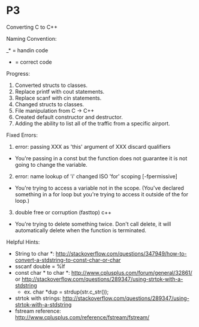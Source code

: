 # P3
Converting C to C++

Naming Convention:

_* = handin code
 * = correct code

Progress: 

1. Converted structs to classes.
2. Replace printf with cout statements.
3. Replace scanf with cin statements.
4. Changed structs to classes.
5. File manipulation from C -> C++
6. Created default constructor and destructor.
7. Adding the ability to list all of the traffic from a specific airport. 

Fixed Errors:

1. error: passing XXX as 'this' argument of XXX discard qualifiers
  - You're passing in a const but the function does not guarantee it is not going to change the variable.

2. error: name lookup of 'i' changed ISO 'for' scoping [-fpermissive]
  - You're trying to access a variable not in the scope. (You've declared something in a for loop but you're trying to access it outside of the for loop.)

3. double free or corruption (fasttop) c++
  - You're trying to delete something twice. Don't call delete, it will automatically delete when the function is terminated.

Helpful Hints:
- String to char *: http://stackoverflow.com/questions/347949/how-to-convert-a-stdstring-to-const-char-or-char
- sscanf double = %lf
- const char * to char *: http://www.cplusplus.com/forum/general/32861/ or http://stackoverflow.com/questions/289347/using-strtok-with-a-stdstring
  - ex. char *dup = strdup(str.c_str());
- strtok with strings: http://stackoverflow.com/questions/289347/using-strtok-with-a-stdstring
- fstream reference: http://www.cplusplus.com/reference/fstream/fstream/
